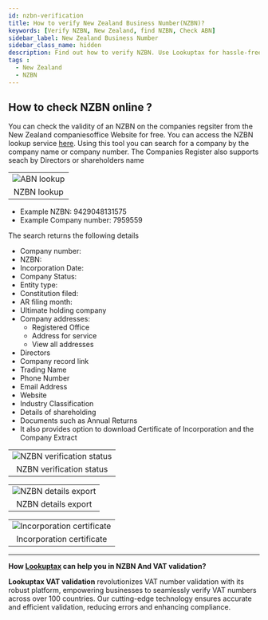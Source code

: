 ```yaml
---
id: nzbn-verification
title: How to verify New Zealand Business Number(NZBN)?
keywords: [Verify NZBN, New Zealand, find NZBN, Check ABN]
sidebar_label: New Zealand Business Number
sidebar_class_name: hidden
description: Find out how to verify NZBN. Use Lookuptax for hassle-free validation of NZBN in New Zealand.
tags : 
  - New Zealand
  - NZBN
---
```


## How to check NZBN online ?

You can check the validity of an NZBN on the companies regsiter from the New Zealand companiesoffice Website for free. You can access the NZBN lookup service [here](https://companies-register.companiesoffice.govt.nz/). Using this tool you can search for a company by the company name or company number. The Companies Register also supports seach by Directors or shareholders name

<table align="center" border="0px" border-color="#dedede"><tr><td>
  <img src="/docs/img/verify/nzbn.PNG" alt="ABN lookup" title="ABN lookup"/>
  </td></tr>
  <tr><td align="center">NZBN lookup</td></tr>
</table>

* Example NZBN: 9429048131575
* Example Company number: 7959559

The search returns the following details 

* Company number:
* NZBN:
* Incorporation Date:
* Company Status:
* Entity type:
* Constitution filed:
* AR filing month:
* Ultimate holding company
* Company addresses:
  * Registered Office
  * Address for service
  * View all addresses
* Directors
* Company record link
* Trading Name
* Phone Number
* Email Address
* Website
* Industry Classification
* Details of shareholding
* Documents such as Annual Returns
* It also provides option to download Certificate of Incorporation and the Company Extract

<table align="center" border="0px" border-color="#dedede"><tr><td>
  <img src="/docs/img/verify/nzbn-details.PNG" alt="NZBN verification status" title="NZBN verification status"/>
  </td></tr>
  <tr><td align="center">NZBN verification status</td></tr>
</table>
<table align="center" border="0px" border-color="#dedede"><tr><td>
  <img src="/docs/img/verify/nzbn-export.PNG" alt="NZBN details export" title="NZBN details export"/>
  </td></tr>
  <tr><td align="center">NZBN details export</td></tr>
</table>

<table align="center" border="0px" border-color="#dedede"><tr><td>
  <img src="/docs/img/verify/nzbn-incorporation-certificate.PNG" alt="Incorporation certificate" title="Incorporation certificate"/>
  </td></tr>
  <tr><td align="center">Incorporation certificate</td></tr>
</table>

----
**How [Lookuptax](https://lookuptax.com/) can help you in NZBN And VAT validation?**

**Lookuptax VAT validation** revolutionizes VAT number validation with its robust platform, empowering businesses to seamlessly verify VAT numbers across over 100 countries. Our cutting-edge technology ensures accurate and efficient validation, reducing errors and enhancing compliance.



